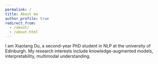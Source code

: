 ```yaml
---
permalink: /
title: About me
author_profile: true
redirect_from: 
  - /about/
  - /about.html
---
```


I am Xiaotang Du, a second-year PhD student in NLP at the university of Edinburgh. My research interests include knowledge-augmented models, interpretability, multimodal understanding. 
